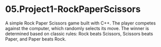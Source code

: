 # 05.Project1-RockPaperScissors
A simple Rock Paper Scissors game built with C++. The player competes against the computer, which randomly selects its move. The winner is determined based on classic rules: Rock beats Scissors, Scissors beats Paper, and Paper beats Rock.
